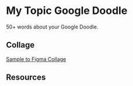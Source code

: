 # My Topic Google Doodle

50+ words about your Google Doodle.

## Collage

[Sample to Figma Collage](https://www.figma.com/file/ofPssDm1V184kMG2PHc59D/%F0%9F%8D%84-Super-Mario-Google-Doodle-%E2%AD%90%EF%B8%8F?type=design&node-id=0%3A1&mode=design&t=0NooCv5eLWEsY9fy-1)

## Resources
